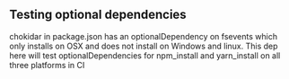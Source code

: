 ## Testing optional dependencies

chokidar in package.json has an optionalDependency on fsevents which only
installs on OSX and does not install on Windows and linux. This dep here will test
optionalDependencies for npm_install and yarn_install on all three platforms in CI
